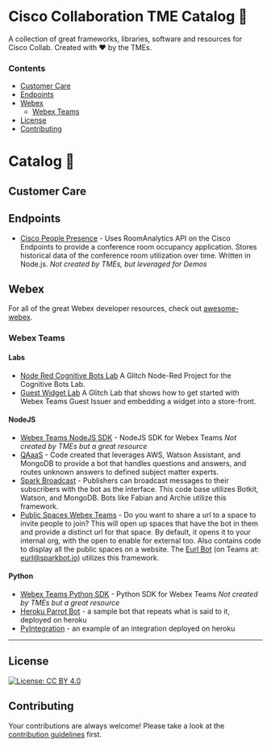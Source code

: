 # Cisco Collaboration TME Catalog 📖
A collection of great frameworks, libraries, software and resources for Cisco Collab. 
Created with ♥️ by the TMEs.

### Contents

- [Customer Care](#customer-care)
- [Endpoints](#endpoints)
- [Webex](#webex)
    - [Webex Teams](#webex-teams)
- [License](#license)
- [Contributing](#contributing)

# Catalog 📖

## Customer Care
## Endpoints
- [Cisco People Presence](https://github.com/tloyau/cisco-people-presence) - Uses RoomAnalytics API on the Cisco Endpoints to provide a conference room occupancy application. Stores historical data of the conference room utilization over time. Written in Node.js. *Not created by TMEs, but leveraged for Demos*
    
## Webex
For all of the great Webex developer resources, check out [awesome-webex](https://github.com/CiscoDevNet/awesome-webex).

### Webex Teams

#### Labs
- [Node Red Cognitive Bots Lab](https://glitch.com/~ultra-station) A Glitch Node-Red Project for the Cognitive Bots Lab. 
- [Guest Widget Lab](https://glitch.com/~battle-cupboard) A Glitch Lab that shows how to get started with Webex Teams Guest Issuer and embedding a widget into a store-front. 

#### NodeJS
- [Webex Teams NodeJS SDK](https://www.github.com/webex/spark-js-sdk) - NodeJS SDK for Webex Teams *Not created by TMEs but a great resource*
- [QAaaS](https://github.com/2Koush/qaaas) - Code created that leverages AWS, Watson Assistant, and MongoDB to provide a bot that handles questions and answers, and routes unknown answers to defined subject matter experts.
- [Spark Broadcast](https://github.com/2Koush/spark-broadcast) - Publishers can broadcast messages to their subscribers with the bot as the interface. This code base utilizes Botkit, Watson, and MongoDB. Bots like Fabian and Archie utilize this framework.
- [Public Spaces Webex Teams](https://github.com/birdietiger/publicspaces-webexteams) - Do you want to share a url to a space to invite people to join? This will open up spaces that have the bot in them and provide a distinct url for that space. By default, it opens it to your internal org, with the open to enable for external too. Also contains code to display all the public spaces on a website. The [Eurl Bot](http://eurl.io) (on Teams at: eurl@sparkbot.io) utilizes this framework.

#### Python
- [Webex Teams Python SDK](https://github.com/CiscoDevNet/webexteamssdk) - Python SDK for Webex Teams *Not created by TMEs but a great resource*
- [Heroku Parrot Bot](https://github.com/lorashley/heroku_parrot) - a sample bot that repeats what is said to it, deployed on heroku
- [PyIntegration](https://github.com/CiscoCollabTME/pyIntegration) - an example of an integration deployed on heroku

---

## License
[![License: CC BY 4.0](https://img.shields.io/badge/License-CC%20BY%204.0-lightgrey.svg)](https://creativecommons.org/licenses/by/4.0/)

## Contributing
Your contributions are always welcome! Please take a look at the [contribution guidelines](https://github.com/CiscoCollabTME/catalog/blob/master/CONTRIBUTING.md) first.
